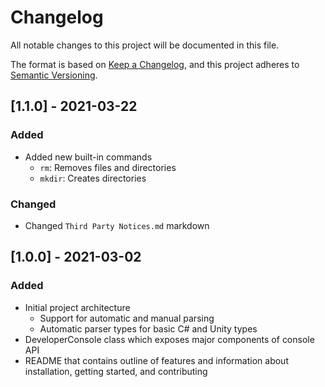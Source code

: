 # Changelog
All notable changes to this project will be documented in this file.

The format is based on [Keep a Changelog](https://keepachangelog.com/en/1.0.0/),
and this project adheres to [Semantic Versioning](https://semver.org/spec/v2.0.0.html).

## [1.1.0] - 2021-03-22
### Added
- Added new built-in commands
    - `rm`: Removes files and directories
    - `mkdir`: Creates directories

### Changed
- Changed `Third Party Notices.md` markdown

## [1.0.0] - 2021-03-02
### Added
- Initial project architecture
    - Support for automatic and manual parsing
    - Automatic parser types for basic C# and Unity types
- DeveloperConsole class which exposes major components of console API
- README that contains outline of features and information about installation, getting started, and contributing
